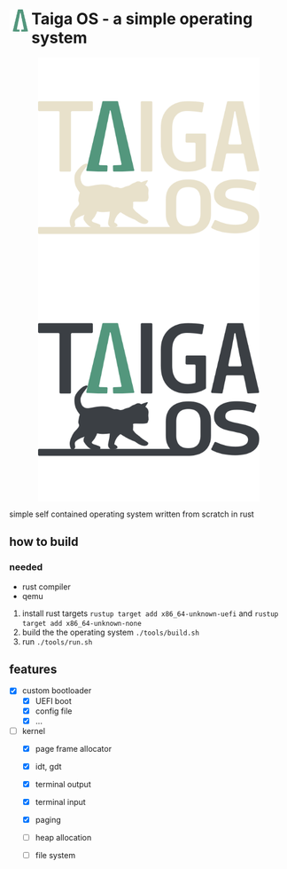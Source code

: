 # <img src="/res/images/logos/logo_minimalist.svg" alt="Taiga OS logo" title="logo" align="left" height="40" /> Taiga OS - a simple operating system
<p align="center">
<img src="/res/images/logos/logo_light.svg#gh-dark-mode-only" alt="taiga os logo" title="logo" align="center" height="400" />


<img src="/res/images/logos/logo_dark.svg#gh-light-mode-only" alt="Taiga OS logo" title="logo" align="center" height="400" />
</p>

simple self contained operating system written from scratch in rust 

## how to build
### needed
* rust compiler
* qemu

1. install rust targets   `rustup target add x86_64-unknown-uefi` and
    `rustup target add x86_64-unknown-none`
2. build the the operating system `./tools/build.sh`
3. run `./tools/run.sh`

## features

* [x] custom bootloader
    * [x] UEFI boot
    * [x] config file 
    * [x] ...

* [ ] kernel
    * [x] page frame allocator
    * [x] idt, gdt
    * [x] terminal output
    * [x] terminal input
    * [x] paging
    * [ ] heap allocation
    * [ ] file system

